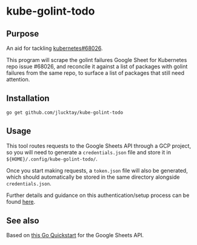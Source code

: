 # kube-golint-todo

## Purpose

An aid for tackling [kubernetes#68026](https://github.com/kubernetes/kubernetes/issues/68026).

This program will scrape the golint failures Google Sheet for Kubernetes repo issue #68026, and reconcile it against a list of packages with golint failures from the same repo, to surface a list of packages that still need attention.

## Installation

``` shell
go get github.com/jlucktay/kube-golint-todo
```

## Usage

This tool routes requests to the Google Sheets API through a GCP project, so you will need to generate a `credentials.json` file and store it in `${HOME}/.config/kube-golint-todo/`.

Once you start making requests, a `token.json` file will also be generated, which should automatically be stored in the same directory alongside `credentials.json`.

Further details and guidance on this authentication/setup process can be found [here][1].

## See also

Based on [this Go Quickstart][1] for the Google Sheets API.

[1]: https://developers.google.com/sheets/api/quickstart/go
